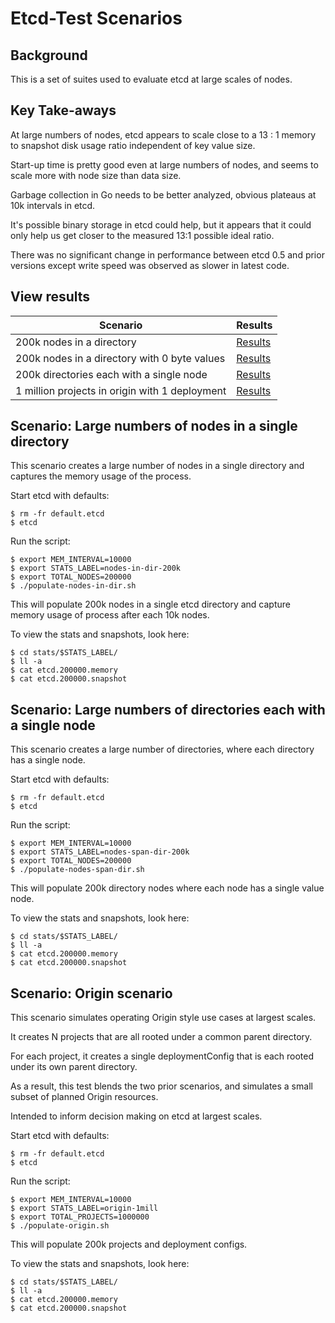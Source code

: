 # Etcd-Test Scenarios

## Background

This is a set of suites used to evaluate etcd at large scales of nodes.

## Key Take-aways

At large numbers of nodes, etcd appears to scale close to a 13 : 1 memory to snapshot disk usage ratio independent of key value size.

Start-up time is pretty good even at large numbers of nodes, and seems to scale more with node size than data size.

Garbage collection in Go needs to be better analyzed, obvious plateaus at 10k intervals in etcd.

It's possible binary storage in etcd could help, but it appears that it could only help us get closer to the measured 13:1 possible ideal ratio.

There was no significant change in performance between etcd 0.5 and prior versions except write speed was observed as slower in latest code.

## View results

| Scenario | Results |
| --- | --- |
| 200k nodes in a directory | [Results](docs/results-nodes-in-dir-200k.ods) |
| 200k nodes in a directory with 0 byte values | [Results](docs/results-nodes-in-dir-empty-value.ods) |
| 200k directories each with a single node | [Results](docs/results-nodes-span-dir-200k.ods) |
| 1 million projects in origin with 1 deployment | [Results](docs/origin.ods) |

## Scenario: Large numbers of nodes in a single directory

This scenario creates a large number of nodes in a single directory and captures the memory usage of the process.

Start etcd with defaults:

```
$ rm -fr default.etcd
$ etcd
```

Run the script:

```
$ export MEM_INTERVAL=10000
$ export STATS_LABEL=nodes-in-dir-200k
$ export TOTAL_NODES=200000
$ ./populate-nodes-in-dir.sh
```

This will populate 200k nodes in a single etcd directory and capture memory usage of process after each 10k nodes.

To view the stats and snapshots, look here:

```
$ cd stats/$STATS_LABEL/
$ ll -a
$ cat etcd.200000.memory
$ cat etcd.200000.snapshot
```
## Scenario: Large numbers of directories each with a single node

This scenario creates a large number of directories, where each directory has a single node.

Start etcd with defaults:

```
$ rm -fr default.etcd
$ etcd
```

Run the script:

```
$ export MEM_INTERVAL=10000
$ export STATS_LABEL=nodes-span-dir-200k
$ export TOTAL_NODES=200000
$ ./populate-nodes-span-dir.sh
```

This will populate 200k directory nodes where each node has a single value node.

To view the stats and snapshots, look here:

```
$ cd stats/$STATS_LABEL/
$ ll -a
$ cat etcd.200000.memory
$ cat etcd.200000.snapshot
```

## Scenario: Origin scenario

This scenario simulates operating Origin style use cases at largest scales.

It creates N projects that are all rooted under a common parent directory.

For each project, it creates a single deploymentConfig that is each rooted under its own parent directory.

As a result, this test blends the two prior scenarios, and simulates a small subset of planned Origin resources.

Intended to inform decision making on etcd at largest scales.

Start etcd with defaults:

```
$ rm -fr default.etcd
$ etcd
```

Run the script:

```
$ export MEM_INTERVAL=10000
$ export STATS_LABEL=origin-1mill
$ export TOTAL_PROJECTS=1000000
$ ./populate-origin.sh
```

This will populate 200k projects and deployment configs.

To view the stats and snapshots, look here:

```
$ cd stats/$STATS_LABEL/
$ ll -a
$ cat etcd.200000.memory
$ cat etcd.200000.snapshot
```